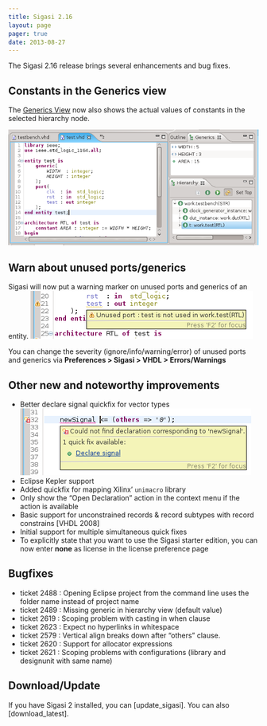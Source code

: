 ```yaml
---
title: Sigasi 2.16
layout: page
pager: true
date: 2013-08-27
---
```


The Sigasi 2.16 release brings several enhancements and bug fixes.

Constants in the Generics view
------------------------------

The [Generics View](http://www.sigasi.com/doc/latest/gui#gui-generics-view) now also
shows the actual values of constants in the selected hierarchy node.

![Constants in the Generics View](2.16/constantsingenericsview.png "Constants in the Generics View")

Warn about unused ports/generics
--------------------------------

Sigasi will now put a warning marker on unused ports and generics of an
entity.
![Unused port warning](2.16/unusedport.png "Unused port warning")

You can change the severity (ignore/info/warning/error) of unused ports
and generics via **Preferences &gt; Sigasi &gt; VHDL &gt;
Errors/Warnings**

Other new and noteworthy improvements
-------------------------------------

-   Better declare signal quickfix for vector types
	![declare signal quickfix](2.16/declarenewvectorsignal.png "declare signal quickfix")
-   Eclipse Kepler support
-   Added quickfix for mapping Xilinx’ `unimacro` library
-   Only show the “Open Declaration” action in the context menu if the
    action is available
-   Basic support for unconstrained records & record subtypes with
    record constrains \[VHDL 2008\]
-   Initial support for multiple simultaneous quick fixes
-   To explicitly state that you want to use the Sigasi starter edition,
    you can now enter **none** as license in the license preference page

Bugfixes
--------

-   ticket 2488 : Opening Eclipse project from the command line uses the
    folder name instead of project name
-   ticket 2489 : Missing generic in hierarchy view (default value)
-   ticket 2619 : Scoping problem with casting in when clause
-   ticket 2623 : Expect no hyperlinks in whitespace
-   ticket 2579 : Vertical align breaks down after “others” clause.
-   ticket 2620 : Support for allocator expressions
-   ticket 2621 : Scoping problems with configurations (library and
    designunit with same name)

Download/Update
---------------


If you have Sigasi 2 installed, you can [update_sigasi]. You can also [download_latest].
